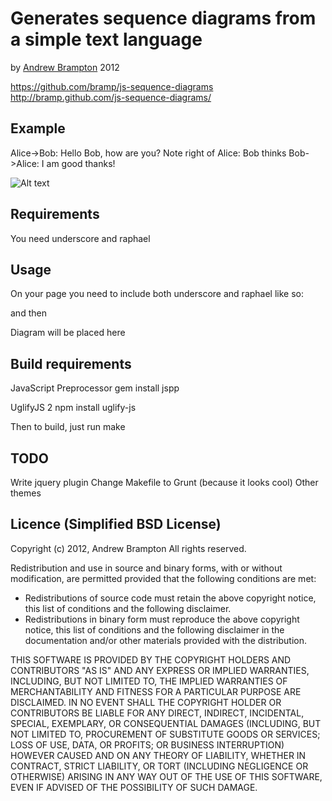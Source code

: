 Generates sequence diagrams from a simple text language
=======================================================

by [Andrew Brampton](http://bramp.net) 2012

<https://github.com/bramp/js-sequence-diagrams>
<http://bramp.github.com/js-sequence-diagrams/>

Example
-------

  Alice->Bob: Hello Bob, how are you?
  Note right of Alice: Bob thinks
  Bob->Alice: I am good thanks!

![Alt text](/path/to/img.jpg "Optional title")

Requirements
------------
You need underscore and raphael

Usage
-----

On your page you need to include both underscore and raphael like so:

  <script src="underscore-min.js"></script>
  <script src="raphael-min.js"></script>

and then 
  <div id="diagram">Diagram will be placed here</div>
  <script src="sequence-diagram-min.js"></script>
  <script> 
    var diagram = Diagram.parse("A->B: Does something");
    diagram.drawSVG('diagram');
  </script>

Build requirements
------------------
JavaScript Preprocessor
  gem install jspp

UglifyJS 2
  npm install uglify-js

Then to build, just run
  make

TODO
----
Write jquery plugin
Change Makefile to Grunt (because it looks cool)
Other themes


Licence (Simplified BSD License)
-------

Copyright (c) 2012, Andrew Brampton 
All rights reserved.

Redistribution and use in source and binary forms, with or without modification, are permitted provided that the following conditions are met:

- Redistributions of source code must retain the above copyright notice, this list of conditions and the following disclaimer.
- Redistributions in binary form must reproduce the above copyright notice, this list of conditions and the following disclaimer in the documentation and/or other materials provided with the distribution.

THIS SOFTWARE IS PROVIDED BY THE COPYRIGHT HOLDERS AND CONTRIBUTORS "AS IS" AND ANY EXPRESS OR IMPLIED WARRANTIES, INCLUDING, BUT NOT LIMITED TO, THE IMPLIED WARRANTIES OF MERCHANTABILITY AND FITNESS FOR A PARTICULAR PURPOSE ARE DISCLAIMED. IN NO EVENT SHALL THE COPYRIGHT HOLDER OR CONTRIBUTORS BE LIABLE FOR ANY DIRECT, INDIRECT, INCIDENTAL, SPECIAL, EXEMPLARY, OR CONSEQUENTIAL DAMAGES (INCLUDING, BUT NOT LIMITED TO, PROCUREMENT OF SUBSTITUTE GOODS OR SERVICES; LOSS OF USE, DATA, OR PROFITS; OR BUSINESS INTERRUPTION) HOWEVER CAUSED AND ON ANY THEORY OF LIABILITY, WHETHER IN CONTRACT, STRICT LIABILITY, OR TORT (INCLUDING NEGLIGENCE OR OTHERWISE) ARISING IN ANY WAY OUT OF THE USE OF THIS SOFTWARE, EVEN IF ADVISED OF THE POSSIBILITY OF SUCH DAMAGE.